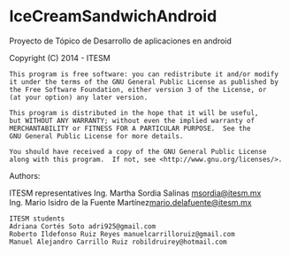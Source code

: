 IceCreamSandwichAndroid
=======================

Proyecto de Tópico de Desarrollo de aplicaciones en android

Copyright (C) 2014 - ITESM

	This program is free software: you can redistribute it and/or modify
	it under the terms of the GNU General Public License as published by
	the Free Software Foundation, either version 3 of the License, or
	(at your option) any later version.

	This program is distributed in the hope that it will be useful,
	but WITHOUT ANY WARRANTY; without even the implied warranty of
	MERCHANTABILITY or FITNESS FOR A PARTICULAR PURPOSE.  See the
	GNU General Public License for more details.

	You should have received a copy of the GNU General Public License
	along with this program.  If not, see <http://www.gnu.org/licenses/>.


Authors:

   ITESM representatives
   Ing. Martha Sordia Salinas <msordia@itesm.mx>	
   Ing. Mario Isidro de la Fuente Martínez<mario.delafuente@itesm.mx>

	ITESM students
	Adriana Cortés Soto adri925@gmail.com	
	Roberto Ildefonso Ruiz Reyes manuelcarrilloruiz@gmail.com
	Manuel Alejandro Carrillo Ruiz robildruirey@hotmail.com
   
